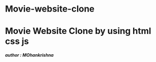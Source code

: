 # Movie-website-clone


<h1>Movie Website Clone by using html css js </h1>
<h5> author : MOhankrishna </h5> 